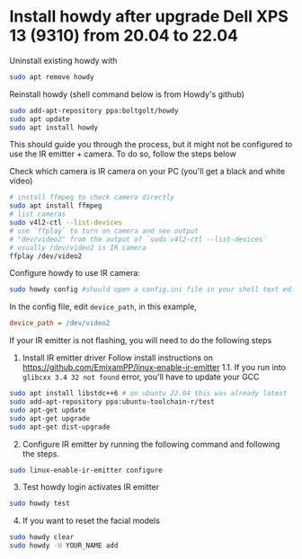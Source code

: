 # Install howdy after upgrade Dell XPS 13 (9310) from 20.04 to 22.04
Uninstall existing howdy with
```sh
sudo apt remove howdy
```

Reinstall howdy (shell command below is from Howdy's github)
```sh
sudo add-apt-repository ppa:boltgolt/howdy
sudo apt update
sudo apt install howdy
```
This should guide you through the process, but it might not be configured to use the IR emitter + camera.
To do so, follow the steps below

Check which camera is IR camera on your PC (you'll get a black and white video)
```sh
# install ffmpeg to check camera directly
sudo apt install ffmpeg
# list cameras
sudo v4l2-ctl --list-devices
# use `ffplay` to turn on camera and see output
# "dev/video2" from the output of `sudo v4l2-ctl --list-devices`
# usually /dev/video2 is IR camera
ffplay /dev/video2
```

Configure howdy to use IR camera:
```sh
sudo howdy config #should open a config.ini file in your shell text editor
```
In the config file, edit `device_path`, in this example,
```ini
device_path = /dev/video2
```
If your IR emitter is not flashing, you will need to do the following steps

1. Install IR emitter driver
Follow install instructions on https://github.com/EmixamPP/linux-enable-ir-emitter
1.1. If you run into `glibcxx 3.4 32 not found` error, you'll have to update your GCC
```sh
sudo apt install libstdc++6 # on ubuntu 22.04 this was already latest
sudo add-apt-repository ppa:ubuntu-toolchain-r/test
sudo apt-get update
sudo apt-get upgrade
sudo apt-get dist-upgrade
```
2. Configure IR emitter by running the following command and following the steps.
```sh
sudo linux-enable-ir-emitter configure
```
3. Test howdy login activates IR emitter
```sh
sudo howdy test
```
4. If you want to reset the facial models
```sh
sudo howdy clear
sudo howdy -U YOUR_NAME add
```
